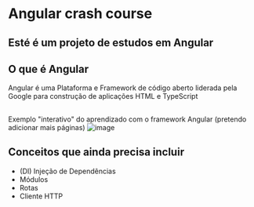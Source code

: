 # Angular crash course

## Esté é um projeto de estudos em Angular

## O que é Angular

Angular é uma Plataforma e Framework de código aberto liderada pela Google para construção de aplicações HTML e TypeScript

##

Exemplo "interativo" do aprendizado com o framework Angular (pretendo adicionar mais páginas)
![image](https://github.com/P4ul0Silva/Angular-App/assets/79770252/75aaf6b3-c8b2-4b97-aef0-740156f698ab)


## Conceitos que ainda precisa incluir

- (DI) Injeção de Dependências
- Módulos
- Rotas
- Cliente HTTP
